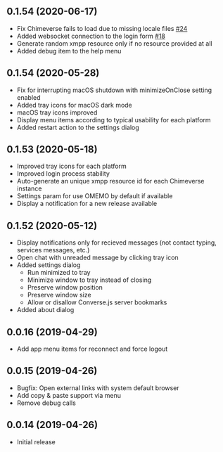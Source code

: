 ## 0.1.54 (2020-06-17)

- Fix Chimeverse fails to load due to missing locale files [#24](https://github.com/nick-denry/Chimeverse/issues/24)
- Added websocket connection to the login form [#18](https://github.com/nick-denry/Chimeverse/issues/18)
- Generate random xmpp resource only if no resource provided at all
- Added debug item to the help menu

## 0.1.54 (2020-05-28)

- Fix for interrupting macOS shutdown with minimizeOnClose setting enabled
- Added tray icons for macOS dark mode
- macOS tray icons improved
- Display menu items according to typical usability for each platform
- Added restart action to the settings dialog

## 0.1.53 (2020-05-18)

- Improved tray icons for each platform
- Improved login process stability
- Auto-generate an unique xmpp resource id for each Chimeverse instance
- Settings param for use OMEMO by default if available
- Display a notification for a new release available

## 0.1.52 (2020-05-12)

- Display notifications only for recieved messages (not contact typing, services messages, etc.)
- Open chat with unreaded message by clicking tray icon
- Added settings dialog
   - Run minimized to tray
   - Minimize window to tray instead of closing
   - Preserve window position
   - Preserve window size
   - Allow or disallow Converse.js server bookmarks
 - Added about dialog

## 0.0.16 (2019-04-29)

- Add app menu items for reconnect and force logout


## 0.0.15 (2019-04-26)

- Bugfix: Open external links with system default browser
- Add copy & paste support via menu
- Remove debug calls


## 0.0.14 (2019-04-26)

- Initial release
